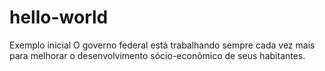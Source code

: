 # hello-world
Exemplo inicial
O governo federal está trabalhando sempre cada vez mais para melhorar o desenvolvimento sócio-econômico de seus habitantes.
